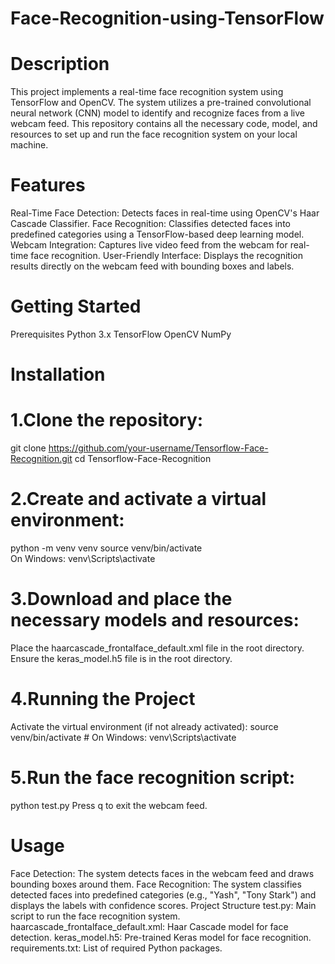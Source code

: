 # Face-Recognition-using-TensorFlow
# Description
This project implements a real-time face recognition system using TensorFlow and OpenCV. The system utilizes a pre-trained convolutional neural network (CNN) model to identify and recognize faces from a live webcam feed. This repository contains all the necessary code, model, and resources to set up and run the face recognition system on your local machine.

# Features
Real-Time Face Detection: Detects faces in real-time using OpenCV's Haar Cascade Classifier.
Face Recognition: Classifies detected faces into predefined categories using a TensorFlow-based deep learning model.
Webcam Integration: Captures live video feed from the webcam for real-time face recognition.
User-Friendly Interface: Displays the recognition results directly on the webcam feed with bounding boxes and labels.

# Getting Started
Prerequisites
Python 3.x
TensorFlow
OpenCV
NumPy

# Installation
# 1.Clone the repository:
git clone https://github.com/your-username/Tensorflow-Face-Recognition.git
cd Tensorflow-Face-Recognition

# 2.Create and activate a virtual environment:
python -m venv venv
source venv/bin/activate  
On Windows: venv\Scripts\activate

# 3.Download and place the necessary models and resources:
Place the haarcascade_frontalface_default.xml file in the root directory.
Ensure the keras_model.h5 file is in the root directory.

# 4.Running the Project
Activate the virtual environment (if not already activated):
source venv/bin/activate  # On Windows: venv\Scripts\activate

# 5.Run the face recognition script:
python test.py
Press q to exit the webcam feed.

# Usage
Face Detection: The system detects faces in the webcam feed and draws bounding boxes around them.
Face Recognition: The system classifies detected faces into predefined categories (e.g., "Yash", "Tony Stark") and displays the labels with confidence scores.
Project Structure
test.py: Main script to run the face recognition system.
haarcascade_frontalface_default.xml: Haar Cascade model for face detection.
keras_model.h5: Pre-trained Keras model for face recognition.
requirements.txt: List of required Python packages.
